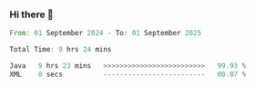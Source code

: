 ### Hi there 👋

<!--START_SECTION:waka-->

```rust
From: 01 September 2024 - To: 01 September 2025

Total Time: 9 hrs 24 mins

Java   9 hrs 23 mins   >>>>>>>>>>>>>>>>>>>>>>>>>   99.93 %
XML    0 secs          -------------------------   00.07 %
```

<!--END_SECTION:waka-->
